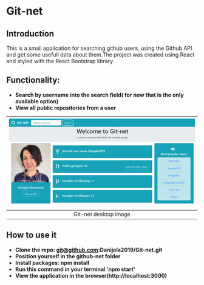 # Git-net

## Introduction

This is a small application for searching github users, using the Github API and get some usefull data about them.The project was created using React and styled with the React Bootstrap library.

## Functionality:

- **Search by username into the search field( for now that is the only available option)**
- **View all public repositories from a user**

| ![Git-net](git_net-image.png) |
| :---------------------------: |
|     Git-net desktop image     |

## How to use it

- **Clone the repo: git@github.com:Danijela2019/Git-net.git**
- **Position yourself in the github-net folder**
- **Install packages: npm install**
- **Run this command in your terminal 'npm start'**
- **View the application in the browser(http://localhost:3000)**
